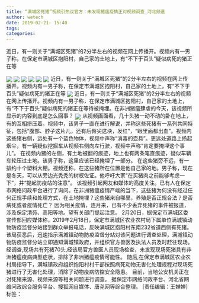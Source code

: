 ```yaml
---
title: “满城区死猪”视频引热议官方：未发现猪瘟疫情正对视频调查_河北频道
author: wetech
date: 2019-02-21- 15:40
tags: 
categories: 
---
```

近日，有一则关于“满城区死猪”的2分半左右的视频在网上传播开。视频内有一男子称，在保定市满城区抱阳村，自己家的土地上，有“不下于百头”疑似病死的猪正在等
<!-- more -->
                
<img align="center" border="0" src="http://p1.ifengimg.com/a/2019_08/bc77ac6928daeff_size100_w500_h869.jpg" />
                
<img align="center" border="0" src="http://p2.ifengimg.com/a/2019_08/24edcd9f5eb0e06_size107_w500_h869.jpg" />
                
<img align="center" border="0" src="http://p2.ifengimg.com/a/2019_08/3ecde78b5bb7796_size95_w500_h869.jpg" />
            
<img align="center" border="0" src="http://p0.ifengimg.com/a/2019_08/b78b15934cf01f2_size89_w500_h869.jpg" />
<img align="center" border="0" src="http://p2.ifengimg.com/a/2019_08/4880698478d5c9b_size182_w500_h375.png" />
<img align="center" border="0" src="http://p0.ifengimg.com/a/2019_08/3bb36c75272476d_size28_w500_h153.png" />
近日，有一则关于“满城区死猪”的2分半左右的视频在网上传播开。视频内有一男子称，在保定市满城区抱阳村，自己家的土地上，有“不下于百头”疑似病死的猪正在等
<img align="center" border="0" src="http://p0.ifengimg.com/a/2019_08/a5d80a198d730d9_size107_w500_h422.png" />
近日，有一则关于“满城区死猪”的2分半左右的视频在网上传播开。视频内有一男子称，在保定市满城区抱阳村，自己家的土地上，有“不下于百头”疑似病死的猪正在等待被掩埋。在非洲猪瘟肆虐的今天，该视频所显示的内容到底是怎么回事？
<img align="center" border="0" src="http://p2.ifengimg.com/a/2016/0810/204c433878d5cf9size1_w16_h16.png" />
从视频画面看，几十头猪一动不动的卧在地上，有的互相挤压着。视频中，该男子一直在进行解说，并称这些死猪有一系列共同特征，包括“腹部、脖子这片儿，还有后臀尖这块，发红”，“眼里面都出血”。视频内这些猪右侧，远处有一个蓝色物体，视频中声称“消毒的壶具”。更远处道路上扬起烟尘，有一辆疑似挖掘车从视频右侧向左行驶，视频中声称“肯定要掩埋这个事儿”。
在视频内猪的左侧，有土地被翻的痕迹，地上也有两条笔直痕迹，疑似车辆车轮压过土地。该男子称，这里应该已经掩埋了一部分。
在这些猪旁不远，有一排约十个塑料大棚。视频还称，在这些猪所在位置是他自己家的地。男子称，现在是冬天，可以从旁边光秃秃的树杈佐证。他呼吁大家“在买猪肉之前能够考虑一下”，并“提起防疫站的注意”。
该视频引起网友和媒体的高度关注。已有人在保定市网络问政平台进行了询问。在非洲猪瘟疫情严峻的当下，这些猪为何没有经过任何正规手续和处理方式，在土地掩埋？这些猪来自哪里，养殖是否正规合法？是否病死或者疫情死亡？
因为相关疫情，连月来，已有不少丢弃死猪的事件被报道，涉及保定清苑、高阳等地。望有关部门提起注意。
2月20日，据保定市满城区委宣传部回应媒体称，2019年2月18日，保定市满城区农业农村局下属单位满城镇动物防疫监督分站接到群众举报电话，反映满城区抱阳村东南232省道西侧有死猪。
该局获悉后，迅速指示满城镇动物防疫监督分站对该问题进行调查处理，满城镇动物防疫监督分站立即通知满城镇政府，并组织官方兽医及执法人员及时赶往现场。
经调查,现场共有死猪70头,经该局官方兽医人员现场检查，未发现现场死猪具有非洲猪瘟疫病典型症状，排除了非洲猪瘟疫情可能性。
随后,在保定市满城区农业农村局指导下，满城镇政府组织抱阳村村干部按照病死动物无害化处理规程对现场死猪进行了无害化处理，消除了动物疫病防控安全隐患。
目前，当地公安机关正在对死猪来源、视频来源等相关问题进行调查。
据保定市网络问政平台、河北省网络问政综合服务平台、搜狐网自媒体、唐尧网等综合整理。
[责任编辑：王婵婵]
标签：
 
 
 
 
 
 
 
 
 
 
 
 
 
             
